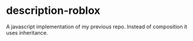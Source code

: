 # description-roblox
A javascript implementation of my previous repo. Instead of composition it uses inheritance.
